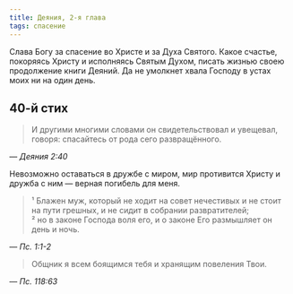 ```yaml
---
title: Деяния, 2-я глава
tags: спасение
---
```


Слава Богу за спасение во Христе и за Духа Святого. Какое счастье, покоряясь Христу и исполняясь Святым Духом,
писать жизнью своею продолжение книги Деяний. Да не умолкнет хвала Господу в устах моих ни на один день.

## 40-й стих

> И другими многими словами он свидетельствовал и увещевал, говоря: спасайтесь от рода сего развращённого.

— <cite>Деяния&nbsp;2:40</cite>

Невозможно оставаться в дружбе с миром, мир противится Христу и дружба с ним — верная погибель для меня.

> ¹ Блажен муж, который не ходит на совет нечестивых и не стоит на пути грешных, и не сидит в собрании развратителей;  
> ² но в законе Господа воля его, и о законе Его размышляет он день и ночь.

— <cite>Пс.&nbsp;1:1-2</cite>

> Общник я всем боящимся тебя и хранящим повеления Твои.

— <cite>Пс.&nbsp;118:63</cite>
